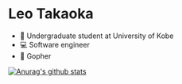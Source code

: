 # Leo Takaoka

- 📝 Undergraduate student at University of Kobe
- 💻 Software engineer
- 💎 Gopher

[![Anurag's github stats](https://github-readme-stats.vercel.app/api?username=Le0tk0k&theme=react)](https://github.com/anuraghazra/github-readme-stats)

